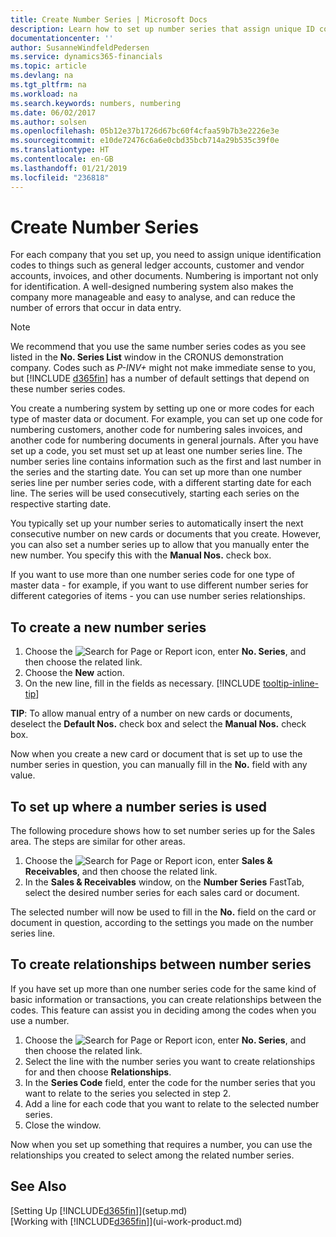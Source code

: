 ```yaml
---
title: Create Number Series | Microsoft Docs
description: Learn how to set up number series that assign unique ID codes to accounts and documents in Business Central .
documentationcenter: ''
author: SusanneWindfeldPedersen
ms.service: dynamics365-financials
ms.topic: article
ms.devlang: na
ms.tgt_pltfrm: na
ms.workload: na
ms.search.keywords: numbers, numbering
ms.date: 06/02/2017
ms.author: solsen
ms.openlocfilehash: 05b12e37b1726d67bc60f4cfaa59b7b3e2226e3e
ms.sourcegitcommit: e10de72476c6a6e0cbd35bcb714a29b535c39f0e
ms.translationtype: HT
ms.contentlocale: en-GB
ms.lasthandoff: 01/21/2019
ms.locfileid: "236818"
---
```

# <a name="create-number-series"></a>Create Number Series
For each company that you set up, you need to assign unique identification codes to things such as general ledger accounts, customer and vendor accounts, invoices, and other documents. Numbering is important not only for identification. A well-designed numbering system also makes the company more manageable and easy to analyse, and can reduce the number of errors that occur in data entry.

> [!NOTE]
>   We recommend that you use the same number series codes as you see listed in the **No. Series List** window in the CRONUS demonstration company. Codes such as *P-INV+* might not make immediate sense to you, but [!INCLUDE [d365fin](includes/d365fin_md.md)] has a number of default settings that depend on these number series codes.

You create a numbering system by setting up one or more codes for each type of master data or document. For example, you can set up one code for numbering customers, another code for numbering sales invoices, and another code for numbering documents in general journals. After you have set up a code, you set must set up at least one number series line. The number series line contains information such as the first and last number in the series and the starting date. You can set up more than one number series line per number series code, with a different starting date for each line. The series will be used consecutively, starting each series on the respective starting date.

You typically set up your number series to automatically insert the next consecutive number on new cards or documents that you create. However, you can also set a number series up to allow that you manually enter the new number. You specify this with the **Manual Nos.** check box.

If you want to use more than one number series code for one type of master data - for example, if you want to use different number series for different categories of items - you can use number series relationships.

## <a name="to-create-a-new-number-series"></a>To create a new number series
1. Choose the ![Search for Page or Report](media/ui-search/search_small.png "Search for Page or Report icon") icon, enter **No. Series**, and then choose the related link.
2. Choose the **New** action.
3. On the new line, fill in the fields as necessary. [!INCLUDE [tooltip-inline-tip](includes/tooltip-inline-tip_md.md)]

**TIP**: To allow manual entry of a number on new cards or documents, deselect the **Default Nos.** check box and select the **Manual Nos.** check box.

Now when you create a new card or document that is set up to use the number series in question, you can manually fill in the **No.** field with any value.  

## <a name="to-set-up-where-a-number-series-is-used"></a>To set up where a number series is used
The following procedure shows how to set number series up for the Sales area. The steps are similar for other areas.
1. Choose the ![Search for Page or Report](media/ui-search/search_small.png "Search for Page or Report icon") icon, enter **Sales & Receivables**, and then choose the related link.
2. In the **Sales & Receivables** window, on the **Number Series** FastTab, select the desired number series for each sales card or document.

The selected number will now be used to fill in the **No.** field on the card or document in question, according to the settings you made on the number series line.

## <a name="to-create-relationships-between-number-series"></a>To create relationships between number series
If you have set up more than one number series code for the same kind of basic information or transactions, you can create relationships between the codes. This feature can assist you in deciding among the codes when you use a number.

1. Choose the ![Search for Page or Report](media/ui-search/search_small.png "Search for Page or Report icon") icon, enter **No. Series**, and then choose the related link.
2. Select the line with the number series you want to create relationships for and then choose **Relationships**.
3. In the **Series Code** field, enter the code for the number series that you want to relate to the series you selected in step 2.
4. Add a line for each code that you want to relate to the selected number series.
5. Close the window.

Now when you set up something that requires a number, you can use the relationships you created to select among the related number series.

## <a name="see-also"></a>See Also
[Setting Up [!INCLUDE[d365fin](includes/d365fin_md.md)]](setup.md)  
[Working with [!INCLUDE[d365fin](includes/d365fin_md.md)]](ui-work-product.md)  
